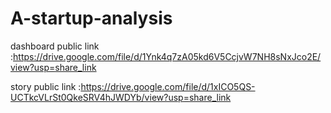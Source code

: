 # A-startup-analysis

dashboard public link :https://drive.google.com/file/d/1Ynk4q7zA05kd6V5CcjvW7NH8sNxJco2E/view?usp=share_link

story public link :https://drive.google.com/file/d/1xICO5QS-UCTkcVLrSt0QkeSRV4hJWDYb/view?usp=share_link
